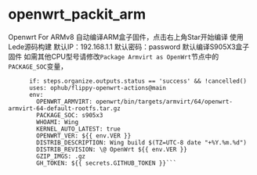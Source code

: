 # openwrt_packit_arm

Openwrt For ARMv8
自动编译ARM盒子固件，点击右上角Star开始编译
使用Lede源码构建
默认IP：192.168.1.1
默认密码：password
默认编译S905X3盒子固件
如需其他CPU型号请修改`Package Armvirt as OpenWrt`节点中的`PACKAGE_SOC`变量，
```    - name: Package Armvirt as OpenWrt
      if: steps.organize.outputs.status == 'success' && !cancelled()
      uses: ophub/flippy-openwrt-actions@main
      env:
        OPENWRT_ARMVIRT: openwrt/bin/targets/armvirt/64/openwrt-armvirt-64-default-rootfs.tar.gz
        PACKAGE_SOC: s905x3
        WHOAMI: Wing
        KERNEL_AUTO_LATEST: true
        OPENWRT_VER: ${{ env.VER }}
        DISTRIB_DESCRIPTION: Wing build $(TZ=UTC-8 date "+%Y.%m.%d")
        DISTRIB_REVISION: \@ OpenWrt ${{ env.VER }}
        GZIP_IMGS: .gz
        GH_TOKEN: ${{ secrets.GITHUB_TOKEN }}```
